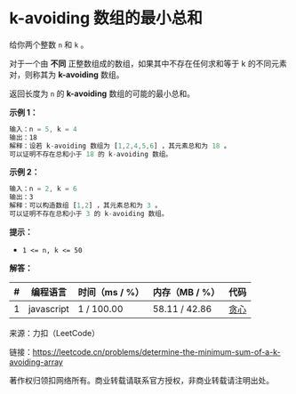 # k-avoiding 数组的最小总和

给你两个整数 `n` 和 `k` 。

对于一个由 **不同** 正整数组成的数组，如果其中不存在任何求和等于 k 的不同元素对，则称其为 **k-avoiding** 数组。

返回长度为 `n` 的 **k-avoiding** 数组的可能的最小总和。

**示例 1：**

``` javascript
输入：n = 5, k = 4
输出：18
解释：设若 k-avoiding 数组为 [1,2,4,5,6] ，其元素总和为 18 。
可以证明不存在总和小于 18 的 k-avoiding 数组。
```

**示例 2：**

``` javascript
输入：n = 2, k = 6
输出：3
解释：可以构造数组 [1,2] ，其元素总和为 3 。
可以证明不存在总和小于 3 的 k-avoiding 数组。 
```

**提示：**

- `1 <= n, k <= 50`

**解答：**

**#**|**编程语言**|**时间（ms / %）**|**内存（MB / %）**|**代码**
--|--|--|--|--
1|javascript|1 / 100.00|58.11 / 42.86|[贪心](./javascript/ac_v1.js)

来源：力扣（LeetCode）

链接：https://leetcode.cn/problems/determine-the-minimum-sum-of-a-k-avoiding-array

著作权归领扣网络所有。商业转载请联系官方授权，非商业转载请注明出处。
